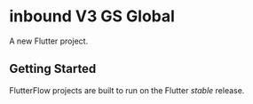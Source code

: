 # inbound V3 GS Global

A new Flutter project.

## Getting Started

FlutterFlow projects are built to run on the Flutter _stable_ release.
